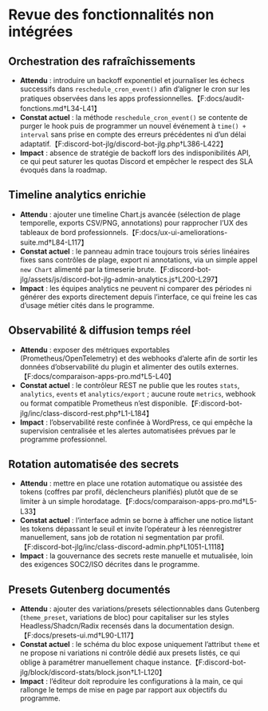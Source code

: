 # Revue des fonctionnalités non intégrées

## Orchestration des rafraîchissements
- **Attendu** : introduire un backoff exponentiel et journaliser les échecs successifs dans `reschedule_cron_event()` afin d’aligner le cron sur les pratiques observées dans les apps professionnelles.【F:docs/audit-fonctions.md†L34-L41】
- **Constat actuel** : la méthode `reschedule_cron_event()` se contente de purger le hook puis de programmer un nouvel événement à `time() + interval` sans prise en compte des erreurs précédentes ni d’un délai adaptatif.【F:discord-bot-jlg/discord-bot-jlg.php†L386-L422】
- **Impact** : absence de stratégie de backoff lors des indisponibilités API, ce qui peut saturer les quotas Discord et empêcher le respect des SLA évoqués dans la roadmap.

## Timeline analytics enrichie
- **Attendu** : ajouter une timeline Chart.js avancée (sélection de plage temporelle, exports CSV/PNG, annotations) pour rapprocher l’UX des tableaux de bord professionnels.【F:docs/ux-ui-ameliorations-suite.md†L84-L117】
- **Constat actuel** : le panneau admin trace toujours trois séries linéaires fixes sans contrôles de plage, export ni annotations, via un simple appel `new Chart` alimenté par la timeserie brute.【F:discord-bot-jlg/assets/js/discord-bot-jlg-admin-analytics.js†L200-L297】
- **Impact** : les équipes analytics ne peuvent ni comparer des périodes ni générer des exports directement depuis l’interface, ce qui freine les cas d’usage métier cités dans le programme.

## Observabilité & diffusion temps réel
- **Attendu** : exposer des métriques exportables (Prometheus/OpenTelemetry) et des webhooks d’alerte afin de sortir les données d’observabilité du plugin et alimenter des outils externes.【F:docs/comparaison-apps-pro.md†L5-L40】
- **Constat actuel** : le contrôleur REST ne publie que les routes `stats`, `analytics`, `events` et `analytics/export` ; aucune route `metrics`, webhook ou format compatible Prometheus n’est disponible.【F:discord-bot-jlg/inc/class-discord-rest.php†L1-L184】
- **Impact** : l’observabilité reste confinée à WordPress, ce qui empêche la supervision centralisée et les alertes automatisées prévues par le programme professionnel.

## Rotation automatisée des secrets
- **Attendu** : mettre en place une rotation automatique ou assistée des tokens (coffres par profil, déclencheurs planifiés) plutôt que de se limiter à un simple horodatage.【F:docs/comparaison-apps-pro.md†L5-L33】
- **Constat actuel** : l’interface admin se borne à afficher une notice listant les tokens dépassant le seuil et invite l’opérateur à les réenregistrer manuellement, sans job de rotation ni segmentation par profil.【F:discord-bot-jlg/inc/class-discord-admin.php†L1051-L1118】
- **Impact** : la gouvernance des secrets reste manuelle et mutualisée, loin des exigences SOC2/ISO décrites dans le programme.

## Presets Gutenberg documentés
- **Attendu** : ajouter des variations/presets sélectionnables dans Gutenberg (`theme_preset`, variations de bloc) pour capitaliser sur les styles Headless/Shadcn/Radix recensés dans la documentation design.【F:docs/presets-ui.md†L90-L117】
- **Constat actuel** : le schéma du bloc expose uniquement l’attribut `theme` et ne propose ni variations ni contrôle dédié aux presets listés, ce qui oblige à paramétrer manuellement chaque instance.【F:discord-bot-jlg/block/discord-stats/block.json†L1-L120】
- **Impact** : l’éditeur doit reproduire les configurations à la main, ce qui rallonge le temps de mise en page par rapport aux objectifs du programme.
